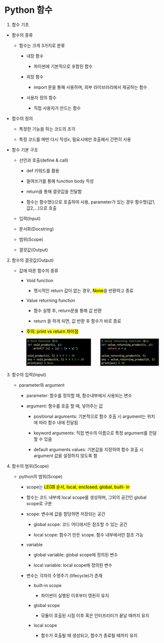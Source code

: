 # Python 함수

1.  함수 기초
   
   - 함수의 종류
     
     - 함수는 크게 3가지로 분류
       
       - 내장 함수
         
         - 파이썬에 기본적으로 포함된 함수
       
       - 외장 함수
         
         - import 문을 통해 사용하며, 외부 라이브러리에서 제공하는 함수
       
       - 사용자 정의 함수
         
         - 직접 사용자가 만드는 함수
   
   - 함수의 정의
     
     - 특정한 기능을 하는 코드의 조각
     
     - 특정 코드를 매번 다시 작성x, 필요시에만 호출해서 간편히 사용
   
   - 함수 기본 구조
     
     - 선언과 호출(define & call)
       
       - def 키워드를 활용
       
       - 들여쓰기를 통해 function body 작성
       
       - return을 통해 결괏값을 전달함
       
       - 함수는 함수명()으로 호출하여 사용, parameter가 있는 경우 함수명(값1,값2,...)으로 호출
     
     - 입력(Input)
     
     - 문서화(Docstring)
     
     - 범위(Scope)
     
     - 결괏값(Output)

2. 함수의 결괏값(Output)
   
   - 값에 따른 함수의 종류
     
     - Void function
       
       - 명시적인 return 값이 없는 경우, <mark>None</mark>을 반환하고 종료
     
     - Value returning function
       
       - 함수 실행 후, return문을 통해 값 반환
       
       - return 을 하게 되면, 값 반환 후 함수가 바로 종료
     
     - <mark>주의: print vs return  차이점</mark>
       
       ![](python_230118_assets/2023-01-18-09-36-36-image.png)

3. 함수의 입력(Input)
   
   - parameter와 argument
     
     - parameter: 함수를 정의할 때, 함수내부에서 사용되는 변수
     
     - argument: 함수를 호출 할 때, 넣어주는 값
       
       - positional arguments: 기본적으로 함수 호출 시 argument는 위치에 따라 함수 내에 전달됨
       
       - keyword arguments: 직접 변수의 이름으로 특정 argument를 전달할 수 있음 
       
       - default arguments values: 기본값을 지정하여 함수 호출 시 argument 값을 설정하지 않도록 함

4. 함수의 범위(Scope)
   
   - python의 범위(Scope)
     
     - scope는 <mark>LEGB 순서, local, enclosed, global, built- in</mark> 
     
     - 함수는 코드 내부에 local scope를 생성하며, 그외의 공간인 global scope로 구분
     
     - scope: 변수에 값을 할당하면 저장되는 공간
       
       - global scope: 코드 어디에서든 참조할 수 있는 공간
       
       - local scope: 함수가 만든 scope. 함수 내부에서만 참조 가능
     
     - variable
       
       - global variable: global scope에 정의된 변수
       
       - local variable: local scope에 정의된 변수
     
     - 변수는 각자의 수명주기 (lifecycle)가 존재
       
       - built-in scope
         
         - 파이썬이 실행된 이후부터 영원히 유지
       
       - global scope
         
         - 모듈이 호출된 시점 이후 혹은 인터프리터가 끝날 때까지 유지
       
       - local scope
         
         - 함수가 호출될 때 생성되고, 함수가 종료될 때까지 유지


